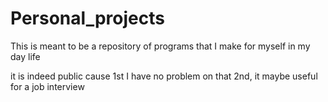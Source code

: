 # Personal_projects

This is meant to be a repository of programs that I make for myself
in my day life

it is indeed public cause 1st I have no problem on that 2nd, it maybe useful for a job interview
